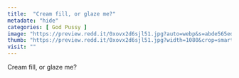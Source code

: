 ```yaml
---
title:  "Cream fill, or glaze me?"
metadate: "hide"
categories: [ God Pussy ]
image: "https://preview.redd.it/0xovx2d6sjl51.jpg?auto=webp&s=abde565ed54cc50ce8f5cbbabd1cd0bda35b6280"
thumb: "https://preview.redd.it/0xovx2d6sjl51.jpg?width=1080&crop=smart&auto=webp&s=c29aa4976abe56df8218a3bf62b084c01a96eb46"
visit: ""
---
```

Cream fill, or glaze me?
